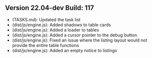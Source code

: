 ## Version 22.04-dev Build: 117
* (TASKS.md): Updated the task list
* (dist/js/engine.js): Added shadows to table cards
* (dist/js/engine.js): Added a loader to tables
* (dist/js/engine.js): Added a cursor pointer to the debug button
* (dist/js/engine.js): Fixed an issue where the listing layout would not provide the entire table functions
* (dist/js/engine.js): Added an empty notice to listings
